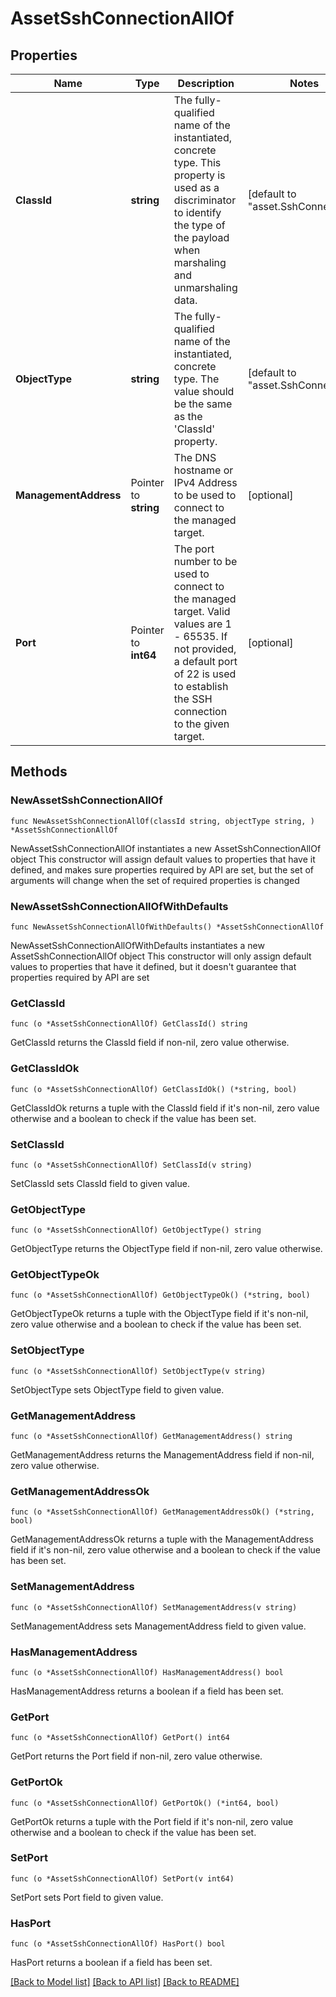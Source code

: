 # AssetSshConnectionAllOf

## Properties

Name | Type | Description | Notes
------------ | ------------- | ------------- | -------------
**ClassId** | **string** | The fully-qualified name of the instantiated, concrete type. This property is used as a discriminator to identify the type of the payload when marshaling and unmarshaling data. | [default to "asset.SshConnection"]
**ObjectType** | **string** | The fully-qualified name of the instantiated, concrete type. The value should be the same as the &#39;ClassId&#39; property. | [default to "asset.SshConnection"]
**ManagementAddress** | Pointer to **string** | The DNS hostname or IPv4 Address to be used to connect to the managed target. | [optional] 
**Port** | Pointer to **int64** | The port number to be used to connect to the managed target. Valid values are 1 - 65535. If not provided, a default port of 22 is used to establish the SSH connection to the given target. | [optional] 

## Methods

### NewAssetSshConnectionAllOf

`func NewAssetSshConnectionAllOf(classId string, objectType string, ) *AssetSshConnectionAllOf`

NewAssetSshConnectionAllOf instantiates a new AssetSshConnectionAllOf object
This constructor will assign default values to properties that have it defined,
and makes sure properties required by API are set, but the set of arguments
will change when the set of required properties is changed

### NewAssetSshConnectionAllOfWithDefaults

`func NewAssetSshConnectionAllOfWithDefaults() *AssetSshConnectionAllOf`

NewAssetSshConnectionAllOfWithDefaults instantiates a new AssetSshConnectionAllOf object
This constructor will only assign default values to properties that have it defined,
but it doesn't guarantee that properties required by API are set

### GetClassId

`func (o *AssetSshConnectionAllOf) GetClassId() string`

GetClassId returns the ClassId field if non-nil, zero value otherwise.

### GetClassIdOk

`func (o *AssetSshConnectionAllOf) GetClassIdOk() (*string, bool)`

GetClassIdOk returns a tuple with the ClassId field if it's non-nil, zero value otherwise
and a boolean to check if the value has been set.

### SetClassId

`func (o *AssetSshConnectionAllOf) SetClassId(v string)`

SetClassId sets ClassId field to given value.


### GetObjectType

`func (o *AssetSshConnectionAllOf) GetObjectType() string`

GetObjectType returns the ObjectType field if non-nil, zero value otherwise.

### GetObjectTypeOk

`func (o *AssetSshConnectionAllOf) GetObjectTypeOk() (*string, bool)`

GetObjectTypeOk returns a tuple with the ObjectType field if it's non-nil, zero value otherwise
and a boolean to check if the value has been set.

### SetObjectType

`func (o *AssetSshConnectionAllOf) SetObjectType(v string)`

SetObjectType sets ObjectType field to given value.


### GetManagementAddress

`func (o *AssetSshConnectionAllOf) GetManagementAddress() string`

GetManagementAddress returns the ManagementAddress field if non-nil, zero value otherwise.

### GetManagementAddressOk

`func (o *AssetSshConnectionAllOf) GetManagementAddressOk() (*string, bool)`

GetManagementAddressOk returns a tuple with the ManagementAddress field if it's non-nil, zero value otherwise
and a boolean to check if the value has been set.

### SetManagementAddress

`func (o *AssetSshConnectionAllOf) SetManagementAddress(v string)`

SetManagementAddress sets ManagementAddress field to given value.

### HasManagementAddress

`func (o *AssetSshConnectionAllOf) HasManagementAddress() bool`

HasManagementAddress returns a boolean if a field has been set.

### GetPort

`func (o *AssetSshConnectionAllOf) GetPort() int64`

GetPort returns the Port field if non-nil, zero value otherwise.

### GetPortOk

`func (o *AssetSshConnectionAllOf) GetPortOk() (*int64, bool)`

GetPortOk returns a tuple with the Port field if it's non-nil, zero value otherwise
and a boolean to check if the value has been set.

### SetPort

`func (o *AssetSshConnectionAllOf) SetPort(v int64)`

SetPort sets Port field to given value.

### HasPort

`func (o *AssetSshConnectionAllOf) HasPort() bool`

HasPort returns a boolean if a field has been set.


[[Back to Model list]](../README.md#documentation-for-models) [[Back to API list]](../README.md#documentation-for-api-endpoints) [[Back to README]](../README.md)


